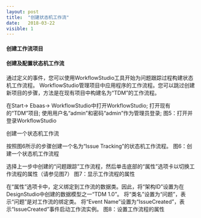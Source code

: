 ```yaml
---
layout: post
title:  "创建状态机工作流"
date:   2018-03-22
visible: 1
---
```


#### 创建工作流项目

#### 创建及配置状态机工作流

通过定义的事件，您可以使用WorkflowStudio工具开始为问题跟踪过程构建状态机工作流程。 WorkflowStudio管理项目中应用程序的工作流程。您可以跳过创建新项目的步骤，方法是在现有项目中构建名为“TDM”的工作流程。

在Start-> Ebaas-> WorkflowStudio中打开WorkflowStudio;
打开现有的“TDM”项目;
使用用户名“admin”和密码“admin”作为管理员登录;
图5：打开并登录WorkflowStudio

创建一个状态机工作流

按照图6所示的步骤创建一个名为“Issue Tracking”的状态机工作流程。
图6：创建一个状态机工作流程

选择上一步中创建的“问题跟踪”工作流程，然后单击底部的“属性”选项卡以切换工作流程的属性（请参见图7）
图7：显示工作流程的属性

在“属性”选项卡中，定义绑定到工作流的数据类。因此，将“架构ID”设置为在DesignStudio中创建的数据模型之一“TDM 1.0”。
将“类名”设置为“问题”，表示“问题”是对工作流的绑定类。
将“Event Name”设置为“IssueCreated”，表示“IssueCreated”事件启动工作流实例。
图8：设置工作流程的属性

